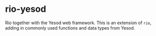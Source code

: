 # rio-yesod

Rio together with the Yesod web framework. This is an extension of `rio`, adding in commonly used functions and data types from Yesod.
